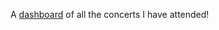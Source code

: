 A [dashboard](https://meglin234.github.io/project-portfolio/concerts-flexdashboard/docs/index.html) of all the concerts I have attended!
